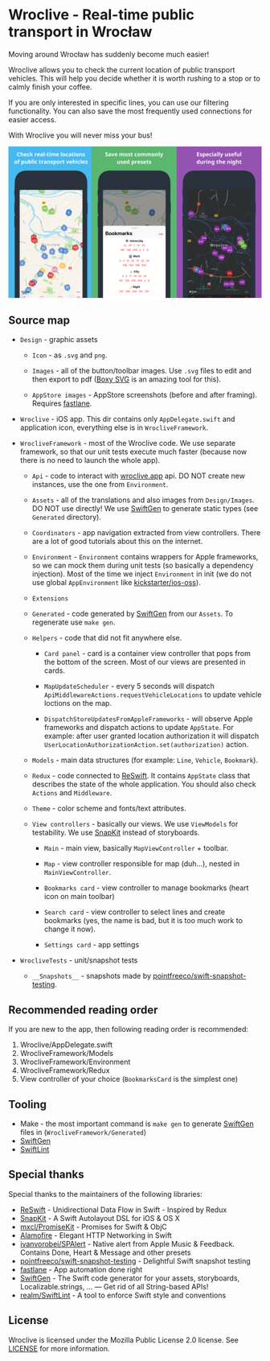 # Wroclive - Real-time public transport in Wrocław

Moving around Wrocław has suddenly become much easier!

Wroclive allows you to check the current location of public transport vehicles.
This will help you decide whether it is worth rushing to a stop or to calmly finish your coffee.

If you are only interested in specific lines, you can use our filtering functionality. You can also save the most frequently used connections for easier access.

With Wroclive you will never miss your bus!

![AppStore screenshots](https://raw.githubusercontent.com/LiarPrincess/Wroclive-client/main/Design/GitHub/appstore_screens.png)

## Source map

- `Design` - graphic assets

  - `Icon` - as `.svg` and `png`.

  - `Images` - all of the button/toolbar images. Use `.svg` files to edit and then export to pdf ([Boxy SVG](https://boxy-svg.com) is an amazing tool for this).

  - `AppStore images` - AppStore screenshots (before and after framing). Requires [fastlane](https://fastlane.tools).

- `Wroclive` - iOS app. This dir contains only `AppDelegate.swift` and application icon, everything else is in `WrocliveFramework`.

- `WrocliveFramework` - most of the Wroclive code. We use separate framework, so that our unit tests execute much faster (because now there is no need to launch the whole app).

  - `Api` - code to interact with [wroclive.app](https://www.wroclive.app) api. DO NOT create new instances, use the one from `Environment`.

  - `Assets` - all of the translations and also images from `Design/Images`. DO NOT use directly! We use [SwiftGen](https://github.com/SwiftGen/SwiftGen) to generate static types (see `Generated` directory).

  - `Coordinators` - app navigation extracted from view controllers. There are a lot of good tutorials about this on the internet.

  - `Environment` - `Environment` contains wrappers for Apple frameworks, so we can mock them during unit tests (so basically a dependency injection). Most of the time we inject `Environment` in init (we do not use global `AppEnvironment` like [kickstarter/ios-oss](https://github.com/kickstarter/ios-oss)).

  - `Extensions`

  - `Generated` - code generated by [SwiftGen](https://github.com/SwiftGen/SwiftGen) from our `Assets`. To regenerate use `make gen`.

  - `Helpers` - code that did not fit anywhere else.

    - `Card panel` - card is a container view controller that pops from the bottom of the screen. Most of our views are presented in cards.

    - `MapUpdateScheduler` - every 5 seconds will dispatch `ApiMiddlewareActions.requestVehicleLocations` to update vehicle loctions on the map.

    - `DispatchStoreUpdatesFromAppleFrameworks` - will observe Apple frameworks and dispatch actions to update `AppState`. For example: after user granted location authorization it will dispatch `UserLocationAuthorizationAction.set(authorization)` action.

  - `Models` - main data structures (for example: `Line`, `Vehicle`, `Bookmark`).

  - `Redux` - code connected to [ReSwift](https://github.com/ReSwift/ReSwift). It contains `AppState` class that describes the state of the whole application. You should also check `Actions` and `Middleware`.

  - `Theme` - color scheme and fonts/text attributes.

  - `View controllers` - basically our views. We use `ViewModels` for testability. We use [SnapKit](https://github.com/SnapKit/SnapKit) instead of storyboards.

    - `Main` - main view, basically `MapViewController` + toolbar.

    - `Map` - view controller responsible for map (duh…), nested in `MainViewController`.

    - `Bookmarks card` - view controller to manage bookmarks (heart icon on main toolbar)

    - `Search card` - view controller to select lines and create bookmarks (yes, the name is bad, but it is too much work to change it now).

    - `Settings card` - app settings

- `WrocliveTests` - unit/snapshot tests

  - `__Snapshots__` - snapshots made by [pointfreeco/swift-snapshot-testing](https://github.com/pointfreeco/swift-snapshot-testing).

## Recommended reading order

If you are new to the app, then following reading order is recommended:

1. Wroclive/AppDelegate.swift
2. WrocliveFramework/Models
3. WrocliveFramework/Environment
4. WrocliveFramework/Redux
5. View controller of your choice (`BookmarksCard` is the simplest one)

## Tooling

- Make - the most important command is `make gen` to generate [SwiftGen](https://github.com/SwiftGen/SwiftGen) files in  (`WrocliveFramework/Generated`)
- [SwiftGen](https://github.com/SwiftGen/SwiftGen)
- [SwiftLint](https://github.com/realm/SwiftLint)

## Special thanks

Special thanks to the maintainers of the following libraries:
- [ReSwift](https://github.com/ReSwift/ReSwift) - Unidirectional Data Flow in Swift - Inspired by Redux
- [SnapKit](https://github.com/SnapKit/SnapKit) - A Swift Autolayout DSL for iOS & OS X
- [mxcl/PromiseKit](https://github.com/mxcl/PromiseKit) - Promises for Swift & ObjC
- [Alamofire](https://github.com/Alamofire/Alamofire) - Elegant HTTP Networking in Swift
- [ivanvorobei/SPAlert](https://github.com/IvanVorobei/SPAlert) - Native alert from Apple Music & Feedback. Contains Done, Heart & Message and other presets
- [pointfreeco/swift-snapshot-testing](https://github.com/pointfreeco/swift-snapshot-testing) - Delightful Swift snapshot testing
- [fastlane](https://fastlane.tools) - App automation done right
- [SwiftGen](https://github.com/SwiftGen/SwiftGen) - The Swift code generator for your assets, storyboards, Localizable.strings, … — Get rid of all String-based APIs!
- [realm/SwiftLint](https://github.com/realm/SwiftLint) - A tool to enforce Swift style and conventions

## License

Wroclive is licensed under the Mozilla Public License 2.0 license.
See [LICENSE](LICENSE) for more information.
